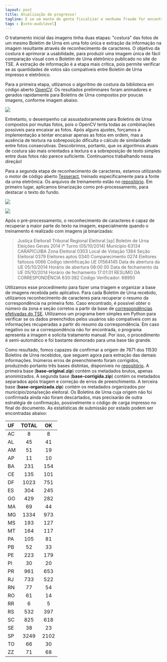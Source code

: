 ```yaml
---
layout: post
title: Atualização de progresso!
tagline: E se um monte de gente fiscalizar e nenhuma fraude for encontrada? Foi em vão? Acabou o Você Fiscal? Significa que a urna é segura mesmo e a partir de então podemos confiar?
tags : [voto-auditavel]
---
```


O tratamento inicial das imagens tinha duas etapas: "costura" das fotos de um 
mesmo Boletim de Urna em uma foto única e extração da informação na imagem 
resultante através de reconhecimento de caracteres. O objetivo da costura é 
aprimorar a usabilidade, para produzir uma imagem única de fácil comparação 
visual com o Boletim de Urna eletrônico publicado no site do TSE. A extração de 
informação é a etapa mais crítica, pois permite verificar se as quantidades de 
votos são compatíveis entre Boletim de Urna impresso e eletrônico.

Para a primeira etapa, utlizamos o algoritmo de costura da biblioteca em código 
aberto [OpenCV](http://opencv.org/). Os resultados preliminares foram animadores 
e gerados rapidamente para Boletins de Urna compostos por poucas imagens, conforme imagem abaixo.

![](https://raw.githubusercontent.com/vocefiscal/vocefiscal-backend/master/samples/stitched.jpg)

Entretanto, o desempenho cai assustadoramente para Boletins 
de Urna compostos por muitas fotos, pois o OpenCV tenta todas as combinações 
possíveis para encaixar as fotos.  Após alguns ajustes, forçamos a implementação 
a tentar encaixar apenas as fotos em ordem, mas a ausência de textura na 
sobreposição dificulta o cálculo de similaridade entre fotos consecutivas. 
Descobrimos, portanto, que os algoritmos atuais de costura são mais orientados a 
textura e a sobreposição de texto simples entre duas fotos não parece 
suficiente. Continuamos trabalhando nessa direção!

Para a segunda etapa de reconhecimento de caracteres, estamos utilizando o motor 
de código aberto [Tesseract](https://code.google.com/p/tesseract-ocr/), treinado 
especificamente para a fonte da urna eletrônica. Os arquivos de treinamento 
estão no [repositório](http://github.com/vocefiscal-backend). Em primeiro lugar, 
aplicamos binarização como pré-processamento, para destacar o texto do fundo.

![](https://raw.githubusercontent.com/vocefiscal/vocefiscal-backend/master/samples/00.jpg)

![](https://raw.githubusercontent.com/vocefiscal/vocefiscal-backend/master/samples/00-binary.jpg)


Após o pré-processamento, o reconhecimento de caracteres é capaz de recuperar a maior parte do texto na 
imagem, especialmente quando o treinamento é realizado com imagens já 
binarizadas:

> Justiça Eleitorall
> Tribunal Regional Eleitoral [sp]
> Boletim de Urna
> Eleições Gerais 2014
> iº Turno
> (05/10/2014)
> Município 63134
> CARAPlCUlBA
> Zona Eleitoral 0303
> Local de Votação 1384
> Seção Eleitoral 0379
> Eleitores aptos 0340
> Comparecimento 0274
> Eleitores faltosos 0066
> Código identificação UE 01564145
> Data de abertura da UE 05/10/2014
> Horário de abertura 08:00 00
> Data de fechamento da UE 05/10/2014
> Horário de fechamento 17:01:01
> RESUMO DA CORRESPONDÊNClA
> 630:382
> Código Verificador: 68950

Utilizamos esse procedimento para fazer uma triagem e organizar a base de 
imagens recebida pelo aplicativo. Para cada Boletim de Urna recebido, utilizamos 
reconhecimento de caracteres para recuperar o resumo da correspondência na 
primeira foto. Caso encontrado, é possível obter o número da zona e seção 
corretos a partir da base de [correspondências efetivadas do TSE](http://www.tse.jus.br/eleicoes/estatisticas/repositorio-de-dados-eleitorais). 
Utilizamos um programa bem simples em Python para verificar se os dados 
preenchidos pelos usuários são compatíveis com as informações recuperadas a 
partir do resumo da correspondência. Em caso negativo ou se a correspondência 
não for encontrada, o programa apresenta a imagem e solicita tratamento manual. 
Por isso, o procedimento é semi-automático e foi bastante demorado para uma base 
tão grande.

Como resultado, fomos capazes de confirmar a origem de 7671 dos 11530 Boletins 
de Urna recebidos, que seguem agora para extração das demais informações. 
Inúmeros erros de preenchimento foram corrigidos, produzindo portanto três bases 
distintas, disponíveis no [repositório](http://github.com/vocefiscal-backend). A primeira base (**base-original.zip**)
contém os metadados brutos, apenas anonimizados. A segunda base (**base-corrigida.zip**) contém os 
metadados separados após triagem e correção de erros de preenchimento. A 
terceira base (**base-organizada.zip**) contém os metadados organizados por município/zona/seção 
eleitoral. Os Boletins de Urna cuja origem não foi confirmada ainda não foram 
descartados, mas precisarão de outra estratégia de confirmação, possivelmente o 
código de carga impresso no final do documento. As estatísticas de submissão por 
estado podem ser encontradas abaixo:

|UF|TOTAL |OK  |
|:-|:----:|:--:|
|AC|8     |8   |
|AL|45    |41  |
|AM|51    |19  |
|AP|11    |10  |
|BA|231   |154 |
|CE|135   |101 |
|DF|1023  |751 |
|ES|304   |245 |
|GO|429   |282 |
|MA|69    |44  |
|MG|1334  |973 |
|MS|193   |127 |
|MT|164   |117 |
|PA|105   |81  |
|PB|52    |33  |
|PE|223   |179 |
|PI|30    |20  |
|PR|961   |653 |
|RJ|733   |522 |
|RN|77    |54  |
|RO|61    |14  |
|RR|6     |5   |
|RS|532   |397 |
|SC|825   |618 |
|SE|38    |23  |
|SP|3249  |2102|
|TO|66    |30  |
|ZZ|71    |68  |
